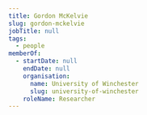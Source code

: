 ```yaml
---
title: Gordon McKelvie
slug: gordon-mckelvie
jobTitle: null
tags:
  - people
memberOf:
  - startDate: null
    endDate: null
    organisation:
      name: University of Winchester
      slug: university-of-winchester
    roleName: Researcher
---
```

